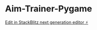 # Aim-Trainer-Pygame

[Edit in StackBlitz next generation editor ⚡️](https://stackblitz.com/~/github.com/Nokky07/Aim-Trainer-Pygame)